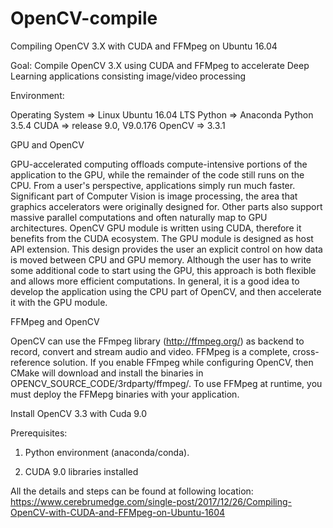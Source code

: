 # OpenCV-compile
Compiling OpenCV 3.X with CUDA and FFMpeg on Ubuntu 16.04


Goal: Compile OpenCV 3.X using CUDA and FFMpeg to accelerate Deep Learning applications consisting image/video processing

 

Environment:

Operating System => Linux Ubuntu 16.04 LTS
Python => Anaconda Python 3.5.4
CUDA =>  release 9.0, V9.0.176
OpenCV => 3.3.1

 

GPU and OpenCV

GPU-accelerated computing offloads compute-intensive portions of the application to the GPU, while the remainder of the code still runs on the CPU. From a user's perspective, applications simply run much faster.
Significant part of Computer Vision is image processing, the area that graphics accelerators were originally designed for. Other parts also support massive parallel computations and often naturally map to GPU architectures. 
OpenCV GPU module is written using CUDA, therefore it benefits from the CUDA ecosystem.
The GPU module is designed as host API extension. This design provides the user an explicit control on how data is moved between CPU and GPU memory. Although the user has to write some additional code to start using the GPU, this approach is both flexible and allows more efficient computations. In general, it is a good idea to develop the application using the CPU part of OpenCV, and then accelerate it with the GPU module.

FFMpeg and OpenCV

OpenCV can use the FFmpeg library (http://ffmpeg.org/) as backend to record, convert and stream audio and video. FFMpeg is a complete, cross-reference solution. If you enable FFmpeg while configuring OpenCV, then CMake will download and install the binaries in OPENCV_SOURCE_CODE/3rdparty/ffmpeg/. To use FFMpeg at runtime, you must deploy the FFMepg binaries with your application.

 
Install OpenCV 3.3 with Cuda 9.0
 
Prerequisites:
 

1. Python environment (anaconda/conda).

2. CUDA 9.0 libraries installed

 

All the details and steps can be found at following location:
https://www.cerebrumedge.com/single-post/2017/12/26/Compiling-OpenCV-with-CUDA-and-FFMpeg-on-Ubuntu-1604
